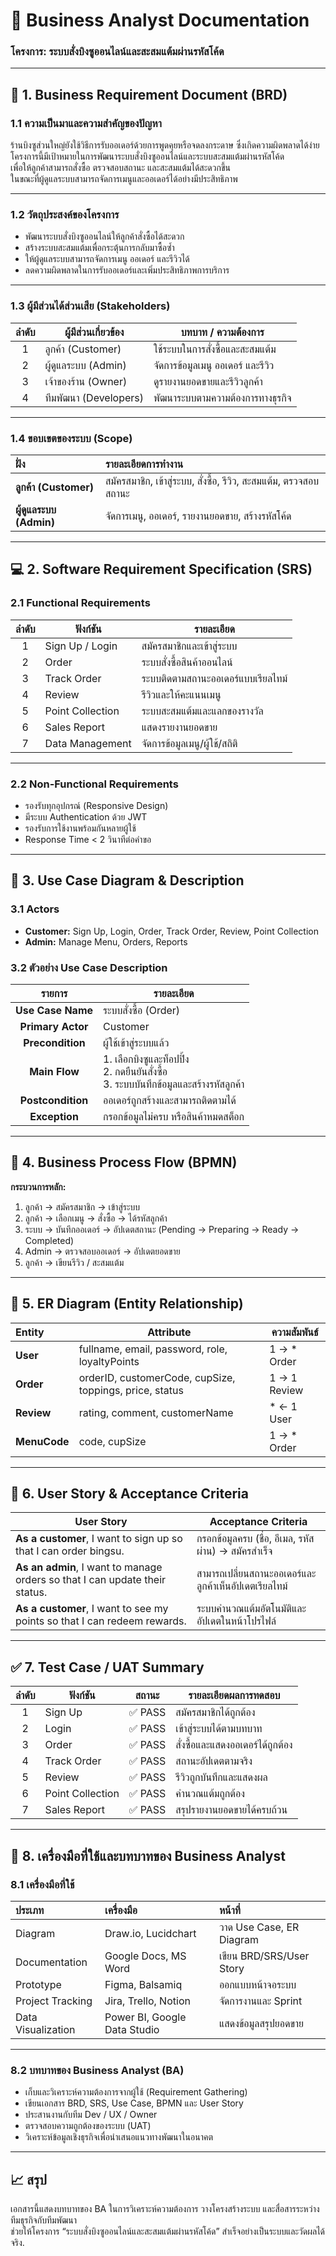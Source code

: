 # 📘 Business Analyst Documentation  
### โครงการ: ระบบสั่งบิงซูออนไลน์และสะสมแต้มผ่านรหัสโค้ด

---

## 🧩 1. Business Requirement Document (BRD)

### 1.1 ความเป็นมาและความสำคัญของปัญหา  
ร้านบิงซูส่วนใหญ่ยังใช้วิธีการรับออเดอร์ด้วยการพูดคุยหรือจดลงกระดาษ ซึ่งเกิดความผิดพลาดได้ง่าย  
โครงการนี้มีเป้าหมายในการพัฒนาระบบสั่งบิงซูออนไลน์และระบบสะสมแต้มผ่านรหัสโค้ด  
เพื่อให้ลูกค้าสามารถสั่งซื้อ ตรวจสอบสถานะ และสะสมแต้มได้สะดวกขึ้น  
ในขณะที่ผู้ดูแลระบบสามารถจัดการเมนูและออเดอร์ได้อย่างมีประสิทธิภาพ

---

### 1.2 วัตถุประสงค์ของโครงการ
- พัฒนาระบบสั่งบิงซูออนไลน์ให้ลูกค้าสั่งซื้อได้สะดวก  
- สร้างระบบสะสมแต้มเพื่อกระตุ้นการกลับมาซื้อซ้ำ  
- ให้ผู้ดูแลระบบสามารถจัดการเมนู ออเดอร์ และรีวิวได้  
- ลดความผิดพลาดในการรับออเดอร์และเพิ่มประสิทธิภาพการบริการ  

---

### 1.3 ผู้มีส่วนได้ส่วนเสีย (Stakeholders)

| ลำดับ | ผู้มีส่วนเกี่ยวข้อง | บทบาท / ความต้องการ |
|:------:|------------------|-----------------------|
| 1 | ลูกค้า (Customer) | ใช้ระบบในการสั่งซื้อและสะสมแต้ม |
| 2 | ผู้ดูแลระบบ (Admin) | จัดการข้อมูลเมนู ออเดอร์ และรีวิว |
| 3 | เจ้าของร้าน (Owner) | ดูรายงานยอดขายและรีวิวลูกค้า |
| 4 | ทีมพัฒนา (Developers) | พัฒนาระบบตามความต้องการทางธุรกิจ |

---

### 1.4 ขอบเขตของระบบ (Scope)

| ฝั่ง | รายละเอียดการทำงาน |
|:------|:------------------|
| **ลูกค้า (Customer)** | สมัครสมาชิก, เข้าสู่ระบบ, สั่งซื้อ, รีวิว, สะสมแต้ม, ตรวจสอบสถานะ |
| **ผู้ดูแลระบบ (Admin)** | จัดการเมนู, ออเดอร์, รายงานยอดขาย, สร้างรหัสโค้ด |

---

## 💻 2. Software Requirement Specification (SRS)

### 2.1 Functional Requirements

| ลำดับ | ฟังก์ชัน | รายละเอียด |
|:------:|-----------|-------------|
| 1 | Sign Up / Login | สมัครสมาชิกและเข้าสู่ระบบ |
| 2 | Order | ระบบสั่งซื้อสินค้าออนไลน์ |
| 3 | Track Order | ระบบติดตามสถานะออเดอร์แบบเรียลไทม์ |
| 4 | Review | รีวิวและให้คะแนนเมนู |
| 5 | Point Collection | ระบบสะสมแต้มและแลกของรางวัล |
| 6 | Sales Report | แสดงรายงานยอดขาย |
| 7 | Data Management | จัดการข้อมูลเมนู/ผู้ใช้/สถิติ |

---

### 2.2 Non-Functional Requirements
- รองรับทุกอุปกรณ์ (Responsive Design)  
- มีระบบ Authentication ด้วย JWT  
- รองรับการใช้งานพร้อมกันหลายผู้ใช้  
- Response Time < 2 วินาทีต่อคำขอ  

---

## 🧠 3. Use Case Diagram & Description

### 3.1 Actors
- **Customer:** Sign Up, Login, Order, Track Order, Review, Point Collection  
- **Admin:** Manage Menu, Orders, Reports  

### 3.2 ตัวอย่าง Use Case Description

| รายการ | รายละเอียด |
|:------:|-------------|
| **Use Case Name** | ระบบสั่งซื้อ (Order) |
| **Primary Actor** | Customer |
| **Precondition** | ผู้ใช้เข้าสู่ระบบแล้ว |
| **Main Flow** | 1. เลือกบิงซูและท็อปปิ้ง<br>2. กดยืนยันสั่งซื้อ<br>3. ระบบบันทึกข้อมูลและสร้างรหัสลูกค้า |
| **Postcondition** | ออเดอร์ถูกสร้างและสามารถติดตามได้ |
| **Exception** | กรอกข้อมูลไม่ครบ หรือสินค้าหมดสต็อก |

---

## 🔁 4. Business Process Flow (BPMN)

**กระบวนการหลัก:**

1. ลูกค้า → สมัครสมาชิก → เข้าสู่ระบบ  
2. ลูกค้า → เลือกเมนู → สั่งซื้อ → ได้รหัสลูกค้า  
3. ระบบ → บันทึกออเดอร์ → อัปเดตสถานะ (Pending → Preparing → Ready → Completed)  
4. Admin → ตรวจสอบออเดอร์ → อัปเดตยอดขาย  
5. ลูกค้า → เขียนรีวิว / สะสมแต้ม  

---

## 🧩 5. ER Diagram (Entity Relationship)

| Entity | Attribute | ความสัมพันธ์ |
|:--------|------------|----------------|
| **User** | fullname, email, password, role, loyaltyPoints | 1 → * Order |
| **Order** | orderID, customerCode, cupSize, toppings, price, status | 1 → 1 Review |
| **Review** | rating, comment, customerName | * ← 1 User |
| **MenuCode** | code, cupSize | 1 → * Order |

---

## 🧾 6. User Story & Acceptance Criteria

| User Story | Acceptance Criteria |
|-------------|--------------------|
| **As a customer**, I want to sign up so that I can order bingsu. | กรอกข้อมูลครบ (ชื่อ, อีเมล, รหัสผ่าน) → สมัครสำเร็จ |
| **As an admin**, I want to manage orders so that I can update their status. | สามารถเปลี่ยนสถานะออเดอร์และลูกค้าเห็นอัปเดตเรียลไทม์ |
| **As a customer**, I want to see my points so that I can redeem rewards. | ระบบคำนวณแต้มอัตโนมัติและอัปเดตในหน้าโปรไฟล์ |

---

## ✅ 7. Test Case / UAT Summary

| ลำดับ | ฟังก์ชัน | สถานะ | รายละเอียดผลการทดสอบ |
|:------:|-----------|:------:|--------------------------|
| 1 | Sign Up | ✅ PASS | สมัครสมาชิกได้ถูกต้อง |
| 2 | Login | ✅ PASS | เข้าสู่ระบบได้ตามบทบาท |
| 3 | Order | ✅ PASS | สั่งซื้อและแสดงออเดอร์ได้ถูกต้อง |
| 4 | Track Order | ✅ PASS | สถานะอัปเดตตามจริง |
| 5 | Review | ✅ PASS | รีวิวถูกบันทึกและแสดงผล |
| 6 | Point Collection | ✅ PASS | คำนวณแต้มถูกต้อง |
| 7 | Sales Report | ✅ PASS | สรุปรายงานยอดขายได้ครบถ้วน |

---

## 🧰 8. เครื่องมือที่ใช้และบทบาทของ Business Analyst

### 8.1 เครื่องมือที่ใช้

| ประเภท | เครื่องมือ | หน้าที่ |
|:---------|:-------------|:----------|
| Diagram | Draw.io, Lucidchart | วาด Use Case, ER Diagram |
| Documentation | Google Docs, MS Word | เขียน BRD/SRS/User Story |
| Prototype | Figma, Balsamiq | ออกแบบหน้าจอระบบ |
| Project Tracking | Jira, Trello, Notion | จัดการงานและ Sprint |
| Data Visualization | Power BI, Google Data Studio | แสดงข้อมูลสรุปยอดขาย |

---

### 8.2 บทบาทของ Business Analyst (BA)

- เก็บและวิเคราะห์ความต้องการจากผู้ใช้ (Requirement Gathering)  
- เขียนเอกสาร BRD, SRS, Use Case, BPMN และ User Story  
- ประสานงานกับทีม Dev / UX / Owner  
- ตรวจสอบความถูกต้องของระบบ (UAT)  
- วิเคราะห์ข้อมูลเชิงธุรกิจเพื่อนำเสนอแนวทางพัฒนาในอนาคต  

---

## 📈 สรุป
เอกสารนี้แสดงบทบาทของ BA ในการวิเคราะห์ความต้องการ วางโครงสร้างระบบ และสื่อสารระหว่างทีมธุรกิจกับทีมพัฒนา  
ช่วยให้โครงการ “ระบบสั่งบิงซูออนไลน์และสะสมแต้มผ่านรหัสโค้ด” สำเร็จอย่างเป็นระบบและวัดผลได้จริง.
